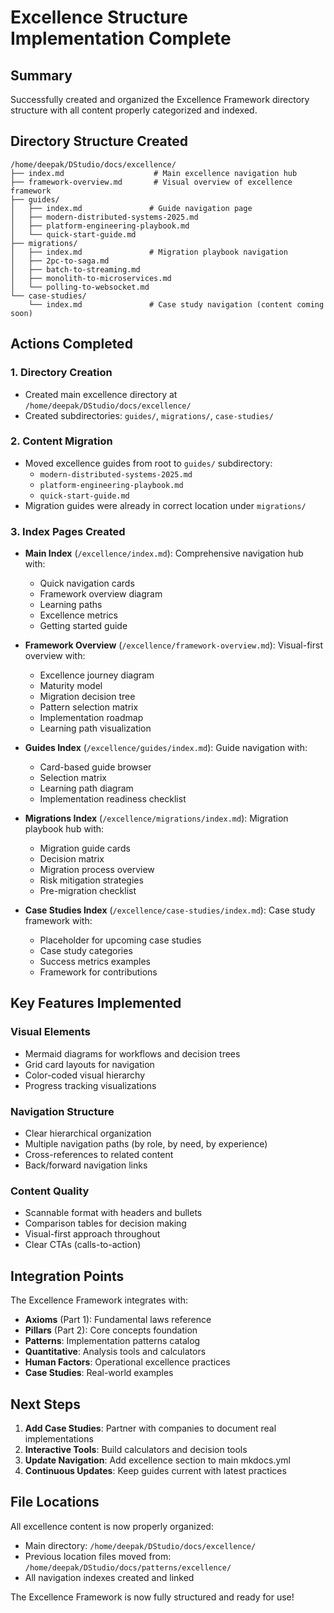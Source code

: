 # Excellence Structure Implementation Complete

## Summary

Successfully created and organized the Excellence Framework directory structure with all content properly categorized and indexed.

## Directory Structure Created

```
/home/deepak/DStudio/docs/excellence/
├── index.md                    # Main excellence navigation hub
├── framework-overview.md       # Visual overview of excellence framework
├── guides/
│   ├── index.md               # Guide navigation page
│   ├── modern-distributed-systems-2025.md
│   ├── platform-engineering-playbook.md
│   └── quick-start-guide.md
├── migrations/
│   ├── index.md               # Migration playbook navigation
│   ├── 2pc-to-saga.md
│   ├── batch-to-streaming.md
│   ├── monolith-to-microservices.md
│   └── polling-to-websocket.md
└── case-studies/
    └── index.md               # Case study navigation (content coming soon)
```

## Actions Completed

### 1. Directory Creation
- Created main excellence directory at `/home/deepak/DStudio/docs/excellence/`
- Created subdirectories: `guides/`, `migrations/`, `case-studies/`

### 2. Content Migration
- Moved excellence guides from root to `guides/` subdirectory:
  - `modern-distributed-systems-2025.md`
  - `platform-engineering-playbook.md`
  - `quick-start-guide.md`
- Migration guides were already in correct location under `migrations/`

### 3. Index Pages Created
- **Main Index** (`/excellence/index.md`): Comprehensive navigation hub with:
  - Quick navigation cards
  - Framework overview diagram
  - Learning paths
  - Excellence metrics
  - Getting started guide
  
- **Framework Overview** (`/excellence/framework-overview.md`): Visual-first overview with:
  - Excellence journey diagram
  - Maturity model
  - Migration decision tree
  - Pattern selection matrix
  - Implementation roadmap
  - Learning path visualization
  
- **Guides Index** (`/excellence/guides/index.md`): Guide navigation with:
  - Card-based guide browser
  - Selection matrix
  - Learning path diagram
  - Implementation readiness checklist
  
- **Migrations Index** (`/excellence/migrations/index.md`): Migration playbook hub with:
  - Migration guide cards
  - Decision matrix
  - Migration process overview
  - Risk mitigation strategies
  - Pre-migration checklist
  
- **Case Studies Index** (`/excellence/case-studies/index.md`): Case study framework with:
  - Placeholder for upcoming case studies
  - Case study categories
  - Success metrics examples
  - Framework for contributions

## Key Features Implemented

### Visual Elements
- Mermaid diagrams for workflows and decision trees
- Grid card layouts for navigation
- Color-coded visual hierarchy
- Progress tracking visualizations

### Navigation Structure
- Clear hierarchical organization
- Multiple navigation paths (by role, by need, by experience)
- Cross-references to related content
- Back/forward navigation links

### Content Quality
- Scannable format with headers and bullets
- Comparison tables for decision making
- Visual-first approach throughout
- Clear CTAs (calls-to-action)

## Integration Points

The Excellence Framework integrates with:
- **Axioms** (Part 1): Fundamental laws reference
- **Pillars** (Part 2): Core concepts foundation
- **Patterns**: Implementation patterns catalog
- **Quantitative**: Analysis tools and calculators
- **Human Factors**: Operational excellence practices
- **Case Studies**: Real-world examples

## Next Steps

1. **Add Case Studies**: Partner with companies to document real implementations
2. **Interactive Tools**: Build calculators and decision tools
3. **Update Navigation**: Add excellence section to main mkdocs.yml
4. **Continuous Updates**: Keep guides current with latest practices

## File Locations

All excellence content is now properly organized:
- Main directory: `/home/deepak/DStudio/docs/excellence/`
- Previous location files moved from: `/home/deepak/DStudio/docs/patterns/excellence/`
- All navigation indexes created and linked

The Excellence Framework is now fully structured and ready for use!